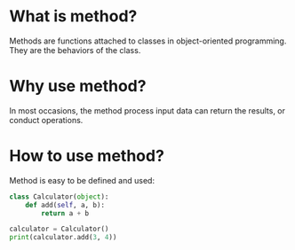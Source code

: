 # What is method?
Methods are functions attached to classes in object-oriented programming. They are the behaviors of the class. 


# Why use method?
In most occasions, the method process input data can return the results, or conduct operations. 

# How to use method?
Method is easy to be defined and used:

```python
class Calculator(object):
    def add(self, a, b):
        return a + b

calculator = Calculator()    
print(calculator.add(3, 4)) 
```




